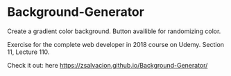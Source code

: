 # Background-Generator
Create a gradient color background.
Button availible for randomizing color.

Exercise for the complete web developer in 2018 course on Udemy.
Section 11, Lecture 110.

Check it out: here https://zsalvacion.github.io/Background-Generator/
